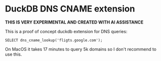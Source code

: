 # DuckDB DNS CNAME extension

**THIS IS VERY EXPERIMENTAL AND CREATED WITH AI ASSISTANCE**

This is a proof of concept duckdb extension for DNS queries:
```
SELECT dns_cname_lookup('fligts.google.com');
```

On MacOS it takes 17 minutes to query 5k domains so I don't recommend to use this.